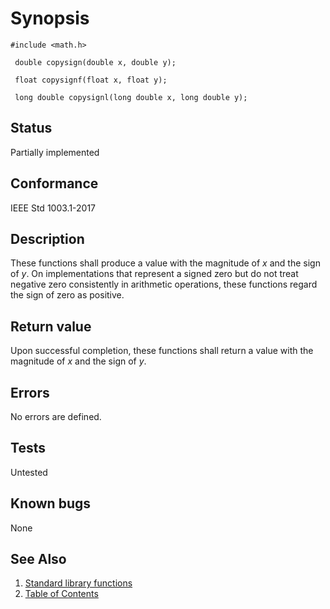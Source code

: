 # Synopsis 
`#include <math.h>`</br>

` double copysign(double x, double y);`</br>

` float copysignf(float x, float y);`</br>

` long double copysignl(long double x, long double y);`</br>

## Status
Partially implemented
## Conformance
IEEE Std 1003.1-2017
## Description


These functions shall produce a value with the magnitude of _x_ and the sign of _y_. On implementations that represent
a signed zero but do not treat negative zero consistently in arithmetic operations, these functions regard the sign of zero as
positive.


## Return value


Upon successful completion, these functions shall return a value with the magnitude of _x_ and the sign of _y_.


## Errors


No errors are defined.




## Tests

Untested

## Known bugs

None

## See Also 
1. [Standard library functions](../README.md)
2. [Table of Contents](../../../README.md)
